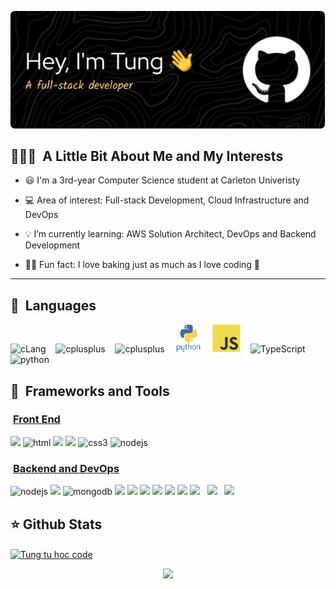 <p align="center">
  <img src="https://github.com/tungtuhoccode/tungtuhoccode/blob/main/github-header-image.png"/>
</p>

<h2> 👨🏻‍💻 &nbsp;A Little Bit About Me and My Interests</h2>

* 😃 I'm a 3rd-year Computer Science student at Carleton Univeristy

* 💻 Area of interest: Full-stack Development, Cloud Infrastructure and DevOps

* 💡 I’m currently learning: AWS Solution Architect, DevOps and Backend Development

* 👨‍🍳 Fun fact:  I love baking just as much as I love coding 🥐 

---  
  
<h2> 🚀 &nbsp;Languages</h2>
<p align="left">

<!-- C --> 
<img src="https://cdn.jsdelivr.net/gh/devicons/devicon/icons/c/c-original.svg" alt="cLang" width="45" height="45"/>
&nbsp;&nbsp;

<!-- C++ --> 
<img src="https://cdn.jsdelivr.net/gh/devicons/devicon/icons/cplusplus/cplusplus-original.svg" alt="cplusplus" width="45" height="45"/>
&nbsp;&nbsp;

<!--Java-->
<img src="https://cdn.jsdelivr.net/gh/devicons/devicon@latest/icons/java/java-original-wordmark.svg"  alt="cplusplus" width="45" height="45"/>
&nbsp;&nbsp;


<!-- Python --> 
<img src="https://raw.githubusercontent.com/devicons/devicon/master/icons/python/python-original-wordmark.svg" alt="python" width="45" height="45"/>
&nbsp;&nbsp;

<!-- Javascript --> 
<img src="https://raw.githubusercontent.com/devicons/devicon/master/icons/javascript/javascript-original.svg" alt="javascript" width="45" height="45" />
&nbsp;&nbsp;

<!-- TypeScript --> 
<img src="https://cdn.jsdelivr.net/gh/devicons/devicon@latest/icons/typescript/typescript-original.svg" alt="TypeScript" width="45" height="45"/>
&nbsp;&nbsp;

<!-- Haskell --> 
<img src="https://cdn.jsdelivr.net/gh/devicons/devicon@latest/icons/haskell/haskell-original.svg" alt="python" width="45" height="45"/>
&nbsp;&nbsp;


</p>
<h2> 🔧 &nbsp;Frameworks and Tools</h2>
<h3>&nbsp;<ins>Front End</ins></h3>
<p align="left">

<!-- React -->
<img src="https://img.shields.io/badge/React-20232A?style=for-the-badge&logo=react&logoColor=61DAFB" />
          
<!--HTML-->
<img src="https://img.shields.io/badge/HTML5-E34F26?style=for-the-badge&logo=html5&logoColor=white" alt="html" />

<!--CSS-->
<img src="https://img.shields.io/badge/CSS3-1572B6?style=for-the-badge&logo=css3&logoColor=white"/>

<!--SASS-->
<img src="https://img.shields.io/badge/Sass-CC6699?style=for-the-badge&logo=sass&logoColor=white"/>

<!--TailwindCSS-->
<img src="https://img.shields.io/badge/Tailwind_CSS-38B2AC?style=for-the-badge&logo=tailwind-css&logoColor=white" alt="css3"/>

<!--Material UI-->
<img src="https://img.shields.io/badge/Material--UI-0081CB?style=for-the-badge&logo=material-ui&logoColor=white" alt="nodejs"/>
</p>

<h3>&nbsp;<ins>Backend and DevOps</ins></h3>
<p>
<!--NodeJS-->
<img src="https://img.shields.io/badge/Node.js-43853D?style=for-the-badge&logo=node.js&logoColor=white" alt="nodejs"/>

<!--NodeJS-->
<img src="https://img.shields.io/badge/Express.js-404D59?style=for-the-badge"/>
          
<!--MongoDB-->
<img src="https://img.shields.io/badge/MongoDB-4EA94B?style=for-the-badge&logo=mongodb&logoColor=white"  alt="mongodb" />
          
<!--PostgreSQL-->
<img src="https://img.shields.io/badge/PostgreSQL-316192?style=for-the-badge&logo=postgresql&logoColor=white"/>

<!--Docker-->
<img src="https://img.shields.io/badge/docker-%230db7ed.svg?style=for-the-badge&logo=docker&logoColor=white"/>

<!--Kubernetes-->
<img src="https://img.shields.io/badge/kubernetes-%23326ce5.svg?style=for-the-badge&logo=kubernetes&logoColor=white"/>

<!--AWS-->
<img src="https://img.shields.io/badge/Amazon_AWS-FF9900?style=for-the-badge&logo=amazonaws&logoColor=white"/>

<!--Firebase-->
<img src="https://img.shields.io/badge/Firebase-039BE5?style=for-the-badge&logo=Firebase&logoColor=white" />
          
<!--Linux-->
<img src="https://img.shields.io/badge/Linux-FCC624?style=for-the-badge&logo=linux&logoColor=black"/>       

<!--Git-->
<img src="https://img.shields.io/badge/GIT-E44C30?style=for-the-badge&logo=git&logoColor=white"/>
&nbsp;

<!--Bash-->
<img src="https://img.shields.io/badge/Shell_Script-121011?style=for-the-badge&logo=gnu-bash&logoColor=white"/>
&nbsp;

<!--Postman-->
<img src="https://img.shields.io/badge/Postman-FF6C37?style=for-the-badge&logo=postman&logoColor=white"/>
          
</p>

<h2>⭐️ Github Stats</h2>
<a href="https://github.com/MartinHeinz/MartinHeinz">
  <img align="center" src="https://tung-github-readme-stats.vercel.app/api?username=tungtuhoccode&show_icons=true&theme=radical" alt="Tung tu hoc code" />
</a>

<p align="center">
  <img src="https://capsule-render.vercel.app/api?type=waving&color=gradient&height=100&section=footer"/>
</p>


